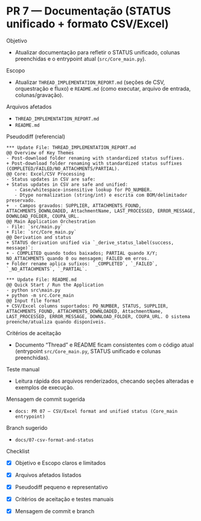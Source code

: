 # PR 7 — Documentação (STATUS unificado + formato CSV/Excel)

Objetivo
- Atualizar documentação para refletir o STATUS unificado, colunas preenchidas e o entrypoint atual (`src/Core_main.py`).

Escopo
- Atualizar `THREAD_IMPLEMENTATION_REPORT.md` (seções de CSV, orquestração e fluxo) e `README.md` (como executar, arquivo de entrada, colunas/gravação).

Arquivos afetados
- `THREAD_IMPLEMENTATION_REPORT.md`
- `README.md`

Pseudodiff (referencial)
```
*** Update File: THREAD_IMPLEMENTATION_REPORT.md
@@ Overview of Key Themes
- Post‑download folder renaming with standardized status suffixes.
+ Post‑download folder renaming with standardized status suffixes (COMPLETED/FAILED/NO_ATTACHMENTS/PARTIAL).
@@ Core: Excel/CSV Processing
- Status updates in CSV are safe:
+ Status updates in CSV are safe and unified:
   - Case/whitespace‑insensitive lookup for PO_NUMBER.
   - Dtype normalization (string/int) e escrita com BOM/delimitador preservado.
+  - Campos gravados: SUPPLIER, ATTACHMENTS_FOUND, ATTACHMENTS_DOWNLOADED, AttachmentName, LAST_PROCESSED, ERROR_MESSAGE, DOWNLOAD_FOLDER, COUPA_URL.
@@ Main Application Orchestration
- File: `src/main.py`
+ File: `src/Core_main.py`
@@ Derivation and status
+ STATUS derivation unified via `_derive_status_label(success, message)`:
+ - COMPLETED quando todos baixados; PARTIAL quando X/Y; NO_ATTACHMENTS quando 0 ou mensagem; FAILED em erros.
+ Folder rename aplica sufixos: `_COMPLETED`, `_FAILED`, `_NO_ATTACHMENTS`, `_PARTIAL`.

*** Update File: README.md
@@ Quick Start / Run the Application
- python src\main.py
+ python -m src.Core_main
@@ Input file format
+ CSV/Excel columns suportados: PO_NUMBER, STATUS, SUPPLIER, ATTACHMENTS_FOUND, ATTACHMENTS_DOWNLOADED, AttachmentName, LAST_PROCESSED, ERROR_MESSAGE, DOWNLOAD_FOLDER, COUPA_URL. O sistema preenche/atualiza quando disponíveis.
```

Critérios de aceitação
- Documento “Thread” e README ficam consistentes com o código atual (entrypoint `src/Core_main.py`, STATUS unificado e colunas preenchidas).

Teste manual
- Leitura rápida dos arquivos renderizados, checando seções alteradas e exemplos de execução.

Mensagem de commit sugerida
- `docs: PR 07 — CSV/Excel format and unified status (Core_main entrypoint)`

Branch sugerido
- `docs/07-csv-format-and-status`

Checklist
- [x] Objetivo e Escopo claros e limitados
- [x] Arquivos afetados listados
- [x] Pseudodiff pequeno e representativo
- [x] Critérios de aceitação e testes manuais
- [x] Mensagem de commit e branch

